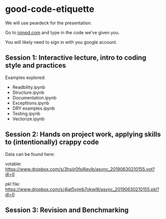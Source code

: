 # good-code-etiquette

We will use peardeck for the presentation.

Go to [joinpd.com](https://app.peardeck.com/join) and type in the code we've given you.

You will likely need to sign in with you google account.

## Session 1: Interactive lecture, intro to coding style and practices
Examples explored:
- Readbility.ipynb
- Structure.ipynb
- Documentation.ipynb
- Excepttions.ipynb
- DRY examples.ipynb
- Testing.ipynb
- Vectorize.ipynb

## Session 2: Hands on project work, applying skills to (intentionally) crappy code

Data can be found here:

votable: https://www.dropbox.com/s/3hsijr0fsj6evjb/async_20190630210155.vot?dl=0

pkl file: https://www.dropbox.com/s/4jat5yjmb7okwi9/async_20190630210155.pkl?dl=0

## Session 3: Revision and Benchmarking
